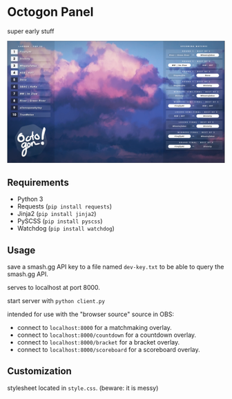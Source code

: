 
Octogon Panel
=============

super early stuff

![Preview Screenshot](preview.png)

## Requirements

- Python 3
- Requests (`pip install requests`)
- Jinja2 (`pip install jinja2`)
- PySCSS (`pip install pyscss`)
- Watchdog (`pip install watchdog`)

## Usage

save a smash.gg API key to a file named `dev-key.txt` to be able to query the smash.gg API.

serves to localhost at port 8000.

start server with `python client.py`

intended for use with the "browser source" source in OBS:
- connect to `localhost:8000` for a matchmaking overlay.
- connect to `localhost:8000/countdown` for a countdown overlay.
- connect to `localhost:8000/bracket` for a bracket overlay.
- connect to `localhost:8000/scoreboard` for a scoreboard overlay.

## Customization

stylesheet located in `style.css`. (beware: it is messy)
